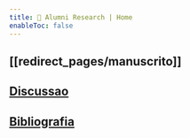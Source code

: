 ```yaml
---
title: 📄 Alumni Research | Home
enableToc: false
---
```

## [[redirect_pages/manuscrito]]

## [Discussao](redirect_pages/discussao.md)

## [Bibliografia](redirect_pages/bibliografia.md)
